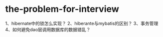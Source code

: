 # the-problem-for-interview
1、hibernate中的锁怎么实现？
2、hiberante与mybatis的区别？
3、事务管理
4、如何避免dao层调用数据库的数据错乱？
